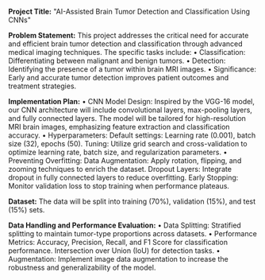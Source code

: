**Project Title:**
"AI-Assisted Brain Tumor Detection and Classification Using CNNs"

**Problem Statement:**
This project addresses the critical need for accurate and efficient brain tumor detection and classification through advanced medical imaging techniques. The specific tasks include:
•	Classification: Differentiating between malignant and benign tumors.
•	Detection: Identifying the presence of a tumor within brain MRI images.
•	Significance: Early and accurate tumor detection improves patient outcomes and treatment strategies.

**Implementation Plan:**
•	CNN Model Design: Inspired by the VGG-16 model, our CNN architecture will include convolutional layers, max-pooling layers, and fully connected layers. The model will be tailored for high-resolution MRI brain images, emphasizing feature extraction and classification accuracy.
•	Hyperparameters:
  Default settings: Learning rate (0.001), batch size (32), epochs (50).
  Tuning: Utilize grid search and cross-validation to optimize learning rate, batch size, and regularization parameters.
•	Preventing Overfitting:
  Data Augmentation: Apply rotation, flipping, and zooming techniques to enrich the dataset.
  Dropout Layers: Integrate dropout in fully connected layers to reduce overfitting.
  Early Stopping: Monitor validation loss to stop training when performance plateaus.

**Dataset:**
  The data will be split into training (70%), validation (15%), and test (15%) sets.

**Data Handling and Performance Evaluation:**
•	Data Splitting: Stratified splitting to maintain tumor-type proportions across datasets.
•	Performance Metrics: Accuracy, Precision, Recall, and F1 Score for classification performance. Intersection over Union (IoU) for detection tasks.
•	Augmentation: Implement image data augmentation to increase the robustness and generalizability of the model.
